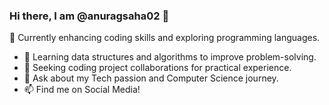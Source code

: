 ### Hi there, I am @anuragsaha02 👋
🔭 Currently enhancing coding skills and exploring programming languages.
- 🌱 Learning data structures and algorithms to improve problem-solving.
- 👯 Seeking coding project collaborations for practical experience.
- 💬 Ask about my Tech passion and Computer Science journey.
- 📫 Find me on Social Media!
